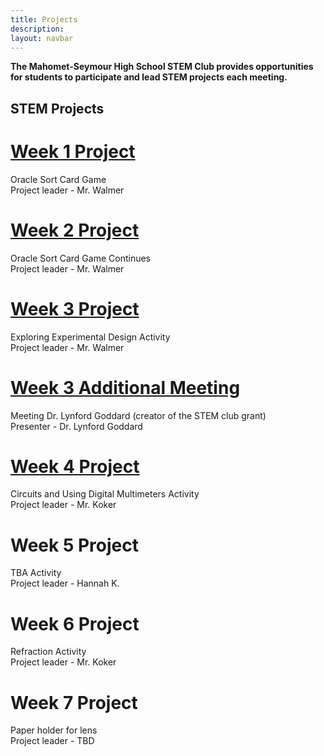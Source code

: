 ```yaml
---
title: Projects
description:
layout: navbar
---
```


**The Mahomet-Seymour High School STEM Club provides opportunities for students to participate and lead STEM projects each meeting.** 


## **STEM Projects**


# **[Week 1 Project](OracleSortCardGame.html)**
Oracle Sort Card Game                                                            
Project leader - Mr. Walmer


# **[Week 2 Project](OracleSortCardGame2.html)**
Oracle Sort Card Game Continues                                                   
Project leader - Mr. Walmer


# **[Week 3 Project](ExploringExperimentalDesign.html)**
Exploring Experimental Design Activity        
Project leader - Mr. Walmer                    

# **[Week 3 Additional Meeting](MeetingDrLynfordGoddard.html)**                       
Meeting Dr. Lynford Goddard (creator of the STEM club grant)                          
Presenter - Dr. Lynford Goddard                     
                                                           
                                                         
# **[Week 4 Project](CircuitsAndUsingDigitalMultimetersActivity.html)**
Circuits and Using Digital Multimeters Activity                                                                
Project leader - Mr. Koker


# **Week 5 Project**
TBA Activity                                                                
Project leader - Hannah K.


# **Week 6 Project**
Refraction Activity                                                                
Project leader - Mr. Koker


# **Week 7 Project**
Paper holder for lens                                                                
Project leader - TBD



